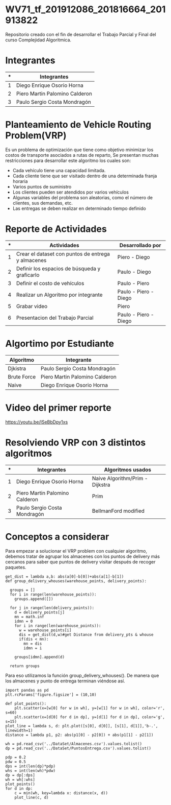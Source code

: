 # WV71_tf_201912086_201816664_201913822
Repositorio creado con el fin de desarrollar el Trabajo Parcial y Final del curso Complejidad Algoritmica.

# Integrantes

| * | Integrantes |
| ------ | ------ |
| 1 | Diego Enrique Osorio Horna |
| 2 | Piero Martin Palomino Calderon |
| 3 | Paulo Sergio Costa Mondragón |

# Planteamiento de Vehicle Routing Problem(VRP)

 Es un problema de optimización que tiene como objetivo minimizar los costos de transporte asociados a rutas de reparto, Se presentan muchas restricciones para desarrollar este algoritmo los cuales son:
- Cada vehículo tiene una capacidad limitada.
- Cada cliente tiene que ser visitado dentro de una determinada franja horaria
- Varios puntos de suministro
- Los clientes pueden ser atendidos por varios vehículos
- Algunas variables del problema son aleatorias, como el número de clientes, sus demandas, etc.
- Las entregas se deben realizar en determinado tiempo definido

# Reporte de Actividades 

| * | Actividades | Desarrollado por |
| ------ | ------ | ------ |
| 1 | Crear el dataset con puntos de entrega y almacenes | Piero - Diego |
| 2 | Definir los espacios de búsqueda y graficarlo | Paulo - Diego |
| 3 | Definir el costo de vehículos | Paulo - Piero|
| 4 | Realizar un Algoritmo por integrante | Paulo - Piero - Diego |
| 5 | Grabar video | Piero |
| 6 | Presentacion del Trabajo Parcial | Paulo - Piero - Diego |

# Algortimo por Estudiante

| Algoritmo | Integrante |
| ------ | ------ |
| Djkistra | Paulo Sergio Costa Mondragón |
| Brute Force | Piero Martin Palomino Calderon |
| Naive | Diego Enrique Osorio Horna |

# Video del primer reporte
https://youtu.be/ISeBbDpy1xs

# Resolviendo VRP con 3 distintos algoritmos
| * | Integrantes | Algoritmos usados |
| ------ | ------ | ------ |
| 1 | Diego Enrique Osorio Horna | Naive Algorithm/Prim - Dijkstra |
| 2 | Piero Martin Palomino Calderon | Prim | 
| 3 | Paulo Sergio Costa Mondragón | BellmanFord modified |

# Conceptos a considerar

Para empezar a solucionar el VRP problem con cualquier algoritmo, debemos tratar de agrupar los almacenes con los puntos de delivery más cercanos para saber que puntos de delivery visitar después de recoger paquetes.
```
get_dist = lambda a,b: abs(a[0]-b[0])+abs(a[1]-b[1])
def group_delivery_whouses(warehouse_points, delivery_points):

  groups = []
  for i in range(len(warehouse_points)):
    groups.append([])

  for j in range(len(delivery_points)):
    d = delivery_points[j]
    mn = math.inf
    idmn = 0
    for i in range(len(warehouse_points)):
      w = warehouse_points[i]
      dis = get_dist(d,w)#get Distance from delivery_pts & whouse
      if(dis < mn):
        mn = dis
        idmn = i

    groups[idmn].append(d)

  return groups
```
Para eso utilizamos la función group_delivery_whouses(). De manera que los almacenes y punto de entrega terminan viéndose así.
```import matplotlib.pyplot as plt
import pandas as pd
plt.rcParams['figure.figsize'] = (10,10)

def plot_points():
    plt.scatter(x=[w[0] for w in wh], y=[w[1] for w in wh], color='r', s=60)
    plt.scatter(x=[d[0] for d in dp], y=[d[1] for d in dp], color='g', s=15)
plot_line = lambda s, d: plt.plot([s[0], d[0]], [s[1], d[1]],'b-.', linewidth=1)
distance = lambda p1, p2: abs(p1[0] - p2[0]) + abs(p1[1] - p2[1])

wh = pd.read_csv('../DataSet/Almacenes.csv').values.tolist()
dp = pd.read_csv('../DataSet/PuntosEntrega.csv').values.tolist()

pdp = 0.2
pdw = 0.5
dps = int(len(dp)*pdp)
whs = int(len(wh)*pdw)
dp = dp[:dps]
wh = wh[:whs]
plot_points()
for d in dp:
    c = min(wh, key=lambda x: distance(x, d))
    plot_line(c, d)
```

